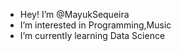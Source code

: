 - Hey! I’m @MayukSequeira
- I’m interested in Programming,Music
- I’m currently learning Data Science
 
<!---
MayukSequeira/MayukSequeira is a ✨ special ✨ repository because its `README.md` (this file) appears on your GitHub profile.
You can click the Preview link to take a look at your changes.
--->

